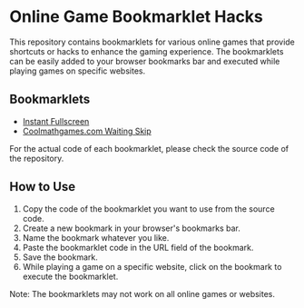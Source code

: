 # Online Game Bookmarklet Hacks

This repository contains bookmarklets for various online games that provide shortcuts or hacks to enhance the gaming experience. The bookmarklets can be easily added to your browser bookmarks bar and executed while playing games on specific websites.

## Bookmarklets

- [Instant Fullscreen]()
- [Coolmathgames.com Waiting Skip](https://github.com/NotWithering/gamehack/blob/9bacc47b60b2297da10b307d042aef9d3be9ce90/coolmath-skip)

For the actual code of each bookmarklet, please check the source code of the repository.

## How to Use

1. Copy the code of the bookmarklet you want to use from the source code.
2. Create a new bookmark in your browser's bookmarks bar.
3. Name the bookmark whatever you like.
4. Paste the bookmarklet code in the URL field of the bookmark.
5. Save the bookmark.
6. While playing a game on a specific website, click on the bookmark to execute the bookmarklet.

Note: The bookmarklets may not work on all online games or websites.
